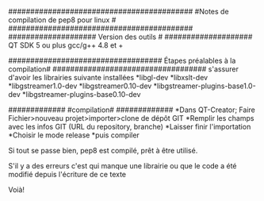 ##########################################
#Notes de compilation de pep8 pour linux #
##########################################
####################
Version des outils #
####################
QT SDK 5 ou plus
gcc/g++ 4.8 et +

###################################
Étapes préalables à la compilation#
###################################
s'assurer d'avoir les librairies suivante installées
*libgl-dev
*libxslt-dev
*libgstreamer1.0-dev
*libgstreamer0.10-dev
*libgstreamer-plugins-base1.0-dev
*libgstreamer-plugins-base0.10-dev

#############
#compilation#
#############
*Dans QT-Creator; Faire Fichier>nouveau projet>importer>clone de dépôt GIT
*Remplir les  champs avec les infos GIT (URL du repository, branche)
*Laisser finir l'importation
*Choisir le mode release
*puis compiler

Si tout se passe bien, pep8 est compilé, prêt à être utilisé.

S'il y a des erreurs c'est qui manque une librairie ou que le code a été modifié depuis l'écriture de ce texte

Voià!



